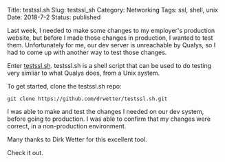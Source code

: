Title: testssl.sh
Slug: testssl_sh
Category: Networking
Tags: ssl, shell, unix
Date: 2018-7-2
Status: published

Last week, I needed to make some changes to my employer's production website, but
before I made those changes in production, I wanted to test them. Unfortunately
for me, our dev server is unreachable by Qualys, so I had to come up with another
way to test those changes.

Enter [testssl.sh](http://www.testssl.sh/).  testssl.sh is a shell script that
can be used to do testing very simliar to what Qualys does, from a Unix system.

To get started, clone the testssl.sh repo:

`git clone https://github.com/drwetter/testssl.sh.git`

I was able to make and test the changes I needed on our dev system, before going
to production.  I was able to confirm that my changes were correct, in a non-production environment.

Many thanks to Dirk Wetter for this excellent tool.

Check it out.

